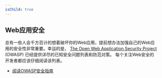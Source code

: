 ```yaml
---
isChild: true
---
```


## Web应用安全

总有一些人会千方百计的想着破坏你的Web应用，提前想办法加强自己的Web应用的安全性非常重要。幸运的是，
[The Open Web Application Security Project][1] (OWASP) 已经提供详尽的已知安全问题列表和防范对策。
每个关注Web安全的开发者都应该仔细阅读该列表。

* [阅读OWASP安全指南][2]

[1]: https://www.owasp.org/
[2]: https://www.owasp.org/index.php/Guide_Table_of_Contents
